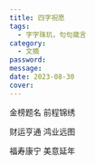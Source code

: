 ```yaml
---
title: 四字祝愿
tags:
  - 字字珠玑，句句箴言
category:
  - 文摘
password:
message:
date: 2023-08-30 
cover:
---
```


金榜题名 前程锦绣

财运亨通 鸿业远图

福寿康宁 美意延年